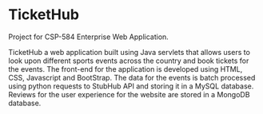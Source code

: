 # TicketHub

Project for CSP-584 Enterprise Web Application.

TicketHub a web application built using Java servlets that allows users to look upon different sports events across the country and
book tickets for the events. The front-end for the application is developed using HTML, CSS, Javascript and BootStrap.
The data for the events is batch processed using python requests to StubHub API and storing it in a MySQL database.
Reviews for the user experience for the website are stored in a MongoDB database.
